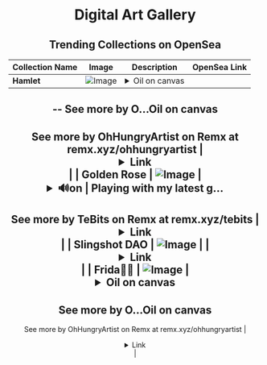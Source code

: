 <div align="center">

# Digital Art Gallery

## Trending Collections on OpenSea

| Collection Name                       | Image                                                                                     | Description                       | OpenSea Link                                                                                          |
|---------------------------------------|-------------------------------------------------------------------------------------------|-----------------------------------|--------------------------------------------------------------------------------------------------------|
| **Hamlet** | ![Image](https://i.seadn.io/s/raw/files/1791db6b4bcd99f1d2fbee9e4e880ab6.jpg?w=500&auto=format?w=200&auto=format) | <details><summary>Oil on canvas
--
See more by O...</summary>Oil on canvas
--
See more by OhHungryArtist on Remx at remx.xyz/ohhungryartist</details> | <details><summary>Link</summary>[Hamlet](https://opensea.io/collection/hamlet-5)</details> |
| **Golden Rose** | ![Image](https://i.seadn.io/s/raw/files/4862a526f7f2f8ed975a8069b24216db.jpg?w=500&auto=format?w=200&auto=format) | <details><summary>🔊on | Playing with my latest g...</summary>🔊on | Playing with my latest graphics.
Graphics&Video: Freepik AI Suite (Flux, MiniMaxLive) | Audio: Suno
--
See more by TeBits on Remx at remx.xyz/tebits</details> | <details><summary>Link</summary>[Golden Rose](https://opensea.io/collection/golden-rose-8)</details> |
| **Slingshot DAO** | ![Image](https://i.seadn.io/s/raw/files/df3b9e5d7505c8f6364f382c78ee7bc6.gif?w=500&auto=format?w=200&auto=format) |  | <details><summary>Link</summary>[Slingshot DAO](https://opensea.io/collection/slingshot-dao-7)</details> |
| **Frida🩷🩷** | ![Image](https://i.seadn.io/s/raw/files/f7fcffc1eeb47f2342059431efa91cbb.jpg?w=500&auto=format?w=200&auto=format) | <details><summary>Oil on canvas
--
See more by O...</summary>Oil on canvas
--
See more by OhHungryArtist on Remx at remx.xyz/ohhungryartist</details> | <details><summary>Link</summary>[Frida🩷🩷](https://opensea.io/collection/frida-15)</details> |

</div>